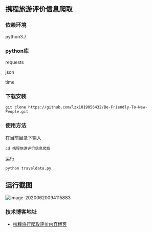## 携程旅游评价信息爬取


### 依赖环境

python3.7

### python库

requests

json

time

### 下载安装

```
git clone https://github.com/lzx1019056432/Be-Friendly-To-New-People.git
```

### 使用方法

在当前目录下输入

```
cd 携程旅游评价信息爬取
```

运行

```
python traveldata.py
```

## 运行截图

![image-20200620094115883](C:%5CUsers%5C86151%5CAppData%5CRoaming%5CTypora%5Ctypora-user-images%5Cimage-20200620094115883.png)

### 技术博客地址

* [携程旅行爬取评价内容博客](https://blog.csdn.net/lzx159951/article/details/106476263)

